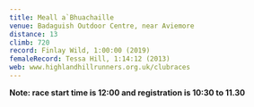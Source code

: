 ```yaml
---
title: Meall a`Bhuachaille
venue: Badaguish Outdoor Centre, near Aviemore
distance: 13
climb: 720
record: Finlay Wild, 1:00:00 (2019)
femaleRecord: Tessa Hill, 1:14:12 (2013)
web: www.highlandhillrunners.org.uk/clubraces
---
```

**Note: race start time is 12:00 and registration is 10:30 to 11.30**